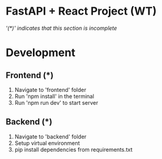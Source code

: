 # FastAPI + React Project (WT)

_'(\*)' indicates that this section is incomplete_

# Development

## Frontend (\*)

1. Navigate to 'frontend' folder
2. Run 'npm install' in the terminal
3. Run 'npm run dev' to start server

## Backend (\*)

1. Navigate to 'backend' folder
2. Setup virtual environment
3. pip install dependencies from requirements.txt
